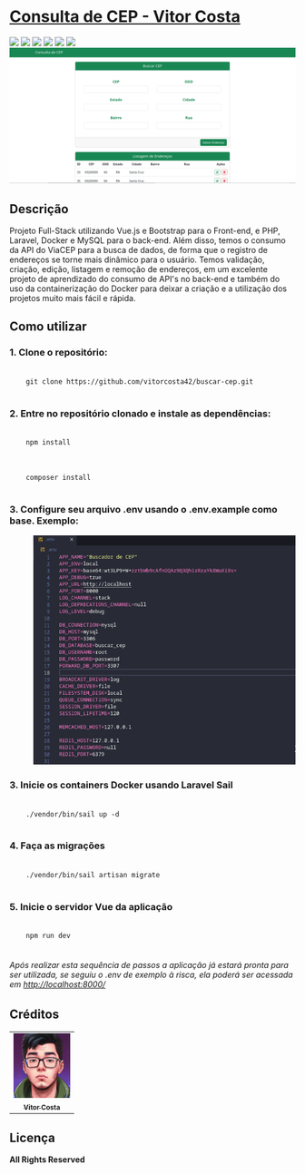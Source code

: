 <h1><a href="https://github.com/vitorcosta42/buscar-cep">Consulta de CEP - Vitor Costa </a></h1>

<div style="display: inline_block">
   <img src="https://img.shields.io/badge/PHP-darkgreen"/>
   <img src="https://img.shields.io/badge/Laravel-darkgreen"/>
    <img src="https://img.shields.io/badge/Vue.js-darkgreen"/>
    <img src="https://img.shields.io/badge/Bootstrap-darkgreen"/>
    <img src="https://img.shields.io/badge/MySQL-darkgreen"/>
    <img src="https://img.shields.io/badge/Docker-darkgreen"/>
</div>
<img width="1000" src= "./public/home.png" />

<h2>Descrição</h2>
<p>
  Projeto Full-Stack utilizando Vue.js e Bootstrap para o Front-end, e PHP, Laravel, Docker e MySQL para o back-end. Além disso, temos o consumo da API do ViaCEP para a busca de dados, de forma que o registro de endereços se torne mais dinâmico para o usuário. Temos validação, criação, edição, listagem e remoção de endereços, em um excelente projeto de aprendizado do consumo de API's no back-end e também do uso da containerização do Docker para deixar a criação e a utilização dos projetos muito mais fácil e rápida. 
</p>

<h2>Como utilizar</h2>

<h3>1. Clone o repositório:</h3>
<pre>
  <code>
    git clone https://github.com/vitorcosta42/buscar-cep.git
  </code>
</pre>

<h3>2. Entre no repositório clonado e instale as dependências:</h3>
<pre>
  <code>
    npm install
  </code>
</pre>
<pre>
  <code>
    composer install
  </code>
</pre>

<h3>3. Configure seu arquivo .env usando o .env.example como base. Exemplo: </h3>
<pre>
     <img src="./public/env.png" width="500" alt="Foto de Vitor Costa"/>
</pre>



<h3>3. Inicie os containers Docker usando Laravel Sail</h3>
<pre>
  <code>
    ./vendor/bin/sail up -d
  </code>
</pre>
<h3>4. Faça as migrações</h3>
<pre>
  <code>
    ./vendor/bin/sail artisan migrate    
  </code>
</pre>
<h3>5. Inicie o servidor Vue da aplicação </h3>
<pre>
  <code>
    npm run dev   
  </code>
</pre>
<h6>Após realizar esta sequência de passos a aplicação já estará pronta para ser utilizada, se seguiu o .env de exemplo à risca, ela poderá ser acessada em <a href="http://localhost:8000/" >http://localhost:8000/</a> </h6>
<h2>Créditos</h2>
<table>
  <tr>
    <td align="center">
      <a href="https://github.com/vitorcosta42">
        <img src="./public/icon-vitor.jpeg" width="100px;" alt="Foto de Vitor Costa"/><br>
        <sub>
          <b>Vitor Costa</b>
        </sub>
      </a>
    </td>
  </tr>
</table>

<h2>Licença</h2>
<b>All Rights Reserved</b>
